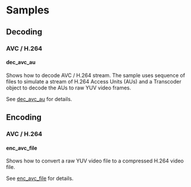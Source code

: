 # Samples

## Decoding

### AVC / H.264

#### dec_avc_au

Shows how to decode AVC / H.264 stream. The sample uses sequence of files to simulate a stream of H.264 Access Units (AUs) and a Transcoder object to decode the AUs to raw YUV video frames.    

See [dec_avc_au](./dec_avc_au/README.md) for details.

## Encoding

### AVC / H.264

#### enc_avc_file

Shows how to convert a raw YUV video file to a compressed H.264 video file.  

See [enc_avc_file](./enc_avc_file/README.md) for details.
